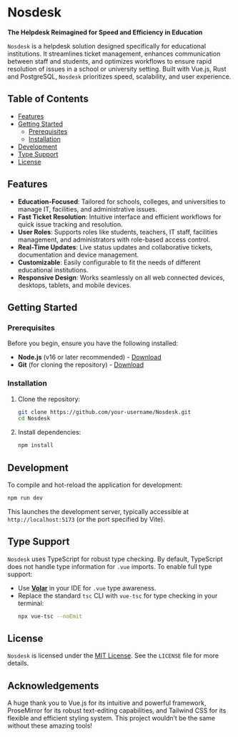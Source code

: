 # Nosdesk

**The Helpdesk Reimagined for Speed and Efficiency in Education**

`Nosdesk` is a helpdesk solution designed specifically for educational institutions. It streamlines ticket management, enhances communication between staff and students, and optimizes workflows to ensure rapid resolution of issues in a school or university setting. Built with Vue.js, Rust and PostgreSQL, `Nosdesk` prioritizes speed, scalability, and user experience.

## Table of Contents
- [Features](#features)
- [Getting Started](#getting-started)
  - [Prerequisites](#prerequisites)
  - [Installation](#installation)
- [Development](#development)
- [Type Support](#type-support)
- [License](#license)

## Features
- **Education-Focused**: Tailored for schools, colleges, and universities to manage IT, facilities, and administrative issues.
- **Fast Ticket Resolution**: Intuitive interface and efficient workflows for quick issue tracking and resolution.
- **User Roles**: Supports roles like students, teachers, IT staff, facilities management, and administrators with role-based access control.
- **Real-Time Updates**: Live status updates and collaborative tickets, documentation and device management.
- **Customizable**: Easily configurable to fit the needs of different educational institutions.
- **Responsive Design**: Works seamlessly on all web connected devices, desktops, tablets, and mobile devices.

## Getting Started

### Prerequisites
Before you begin, ensure you have the following installed:
- **Node.js** (v16 or later recommended) - [Download](https://nodejs.org/)
- **Git** (for cloning the repository) - [Download](https://git-scm.com/)

### Installation
1. Clone the repository:
   ```sh
   git clone https://github.com/your-username/Nosdesk.git
   cd Nosdesk
   ```
2. Install dependencies:
   ```sh
   npm install
   ```

## Development

To compile and hot-reload the application for development:
```sh
npm run dev
```
This launches the development server, typically accessible at `http://localhost:5173` (or the port specified by Vite).

## Type Support
`Nosdesk` uses TypeScript for robust type checking. By default, TypeScript does not handle type information for `.vue` imports. To enable full type support:
- Use **[Volar](https://marketplace.visualstudio.com/items?itemName=Vue.volar)** in your IDE for `.vue` type awareness.
- Replace the standard `tsc` CLI with `vue-tsc` for type checking in your terminal:
  ```sh
  npx vue-tsc --noEmit
  ```

## License
`Nosdesk` is licensed under the [MIT License](LICENSE). See the `LICENSE` file for more details.

## Acknowledgements

A huge thank you to Vue.js for its intuitive and powerful framework, ProseMirror for its robust text-editing capabilities, and Tailwind CSS for its flexible and efficient styling system. This project wouldn’t be the same without these amazing tools!
